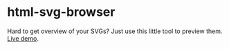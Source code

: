 # html-svg-browser
Hard to get overview of your SVGs? Just use this little tool to preview them. [Live demo](https://fatso83.github.io/svg-browser/).
